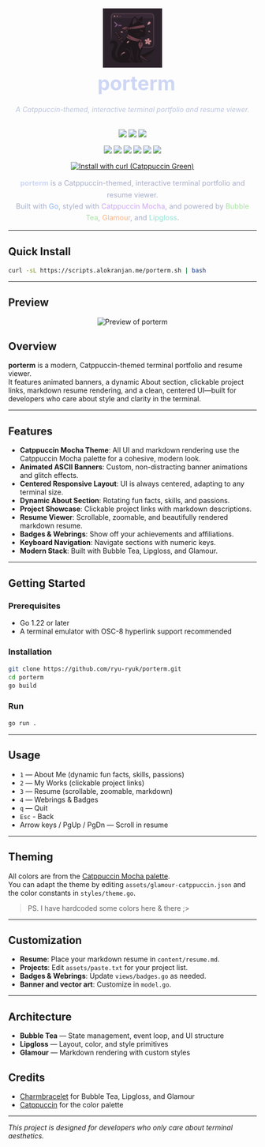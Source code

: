 <h1 align="center">
  <img src="https://raw.githubusercontent.com/ryu-ryuk/porterm/main/docs/logo.png" width="120" alt="Porterm Logo" /><br>
  <span style="color:#cdd6f4; vertical-align: middle; font-size: 2.5rem; margin-left: 16px;">porterm</span>
</h1>



<h6 align="center" style="color:#bac2de;">
  A Catppuccin-themed, interactive terminal portfolio and resume viewer.
</h6>

<p align="center">
  <a href="https://github.com/ryu-ryuk/porterm/stargazers"><img src="https://img.shields.io/github/stars/ryu-ryuk/porterm?colorA=1e1e2e&colorB=cba6f7&style=for-the-badge&logo=github&logoColor=cdd6f4"></a>
  <a href="https://github.com/ryu-ryuk/porterm/issues"><img src="https://img.shields.io/github/issues/ryu-ryuk/porterm?colorA=1e1e2e&colorB=f38ba8&style=for-the-badge&logo=github&logoColor=cdd6f4"></a>
  <a href="https://github.com/ryu-ryuk/porterm/blob/main/LICENSE"><img src="https://img.shields.io/badge/License-MIT-89b4fa?style=for-the-badge&logo=gnu&logoColor=1e1e2e&colorA=1e1e2e"></a>
</p>

<p align="center">
  <img src="https://img.shields.io/badge/Go-1.22+-89b4fa?style=for-the-badge&logo=go&logoColor=white&colorA=1e1e2e" />
  <img src="https://img.shields.io/badge/Catppuccin-Mocha-cba6f7?style=for-the-badge&logo=catppuccin&logoColor=white&colorA=1e1e2e" />
  <img src="https://img.shields.io/badge/Terminal-BubbleTea-a6e3a1?style=for-the-badge&logo=gnu-bash&logoColor=white&colorA=1e1e2e" />
  <img src="https://img.shields.io/badge/Markdown-Glamour-fab387?style=for-the-badge&logo=markdown&logoColor=white&colorA=1e1e2e" />
  <img src="https://img.shields.io/badge/Style-Lipgloss-94e2d5?style=for-the-badge&logo=stylelint&logoColor=white&colorA=1e1e2e" />
  <img src="https://img.shields.io/badge/Maintained-Yes-89b4fa?style=for-the-badge&logo=github&logoColor=white&colorA=1e1e2e" />
</p>

<p align="center">
  <a href="https://scripts.alokranjan.me/porterm.sh">
    <img src="https://img.shields.io/badge/Install%20with%20curl-%23a6e3a1?style=for-the-badge&logo=gnubash&logoColor=1e1e2e&colorA=1e1e2e&colorB=a6e3a1" alt="Install with curl (Catppuccin Green)"/>
  </a>
</p>

<p align="center" style="color:#a6adc8; font-size: 14.5px; line-height: 1.6; max-width: 700px; margin: auto;">
  <strong style="color:#cdd6f4;">porterm</strong> is a Catppuccin-themed, interactive terminal portfolio and resume viewer.<br/>
  Built with <span style="color:#89b4fa;">Go</span>, styled with <span style="color:#cba6f7;">Catppuccin Mocha</span>, and powered by <span style="color:#a6e3a1;">Bubble Tea</span>, <span style="color:#fab387;">Glamour</span>, and <span style="color:#94e2d5;">Lipgloss</span>.
</p>

---

## Quick Install

```sh
curl -sL https://scripts.alokranjan.me/porterm.sh | bash
```

---

## Preview

<p align="center">
  <img src="docs/preview.gif" alt="Preview of porterm" />
</p>


## Overview

**porterm** is a modern, Catppuccin-themed terminal portfolio and resume viewer.  
It features animated banners, a dynamic About section, clickable project links, markdown resume rendering, and a clean, centered UI—built for developers who care about style and clarity in the terminal.

---

## Features

- **Catppuccin Mocha Theme**: All UI and markdown rendering use the Catppuccin Mocha palette for a cohesive, modern look.
- **Animated ASCII Banners**: Custom, non-distracting banner animations and glitch effects.
- **Centered Responsive Layout**: UI is always centered, adapting to any terminal size.
- **Dynamic About Section**: Rotating fun facts, skills, and passions.
- **Project Showcase**: Clickable project links with markdown descriptions.
- **Resume Viewer**: Scrollable, zoomable, and beautifully rendered markdown resume.
- **Badges & Webrings**: Show off your achievements and affiliations.
- **Keyboard Navigation**: Navigate sections with numeric keys.
- **Modern Stack**: Built with Bubble Tea, Lipgloss, and Glamour.

---

## Getting Started

### Prerequisites

- Go 1.22 or later
- A terminal emulator with OSC-8 hyperlink support recommended

### Installation

```sh
git clone https://github.com/ryu-ryuk/porterm.git
cd porterm
go build
```

### Run

```sh
go run .
```

---

## Usage

- `1` — About Me (dynamic fun facts, skills, passions)
- `2` — My Works (clickable project links)
- `3` — Resume (scrollable, zoomable, markdown)
- `4` — Webrings & Badges
- `q` — Quit
- `Esc` - Back
- Arrow keys / PgUp / PgDn — Scroll in resume

---

## Theming

All colors are from the [Catppuccin Mocha palette](https://catppuccin.com/).  
You can adapt the theme by editing `assets/glamour-catppuccin.json` and the color constants in `styles/theme.go`.
> PS. I have hardcoded some colors here & there ;>
---

## Customization

- **Resume**: Place your markdown resume in `content/resume.md`.
- **Projects**: Edit `assets/paste.txt` for your project list.
- **Badges & Webrings**: Update `views/badges.go` as needed.
- **Banner and vector art**: Customize in `model.go`.

---

## Architecture

- **Bubble Tea** — State management, event loop, and UI structure
- **Lipgloss** — Layout, color, and style primitives
- **Glamour** — Markdown rendering with custom styles


## Credits

- [Charmbracelet](https://github.com/charmbracelet) for Bubble Tea, Lipgloss, and Glamour
- [Catppuccin](https://catppuccin.com/) for the color palette

---

*This project is designed for developers who only care about terminal aesthetics.*
